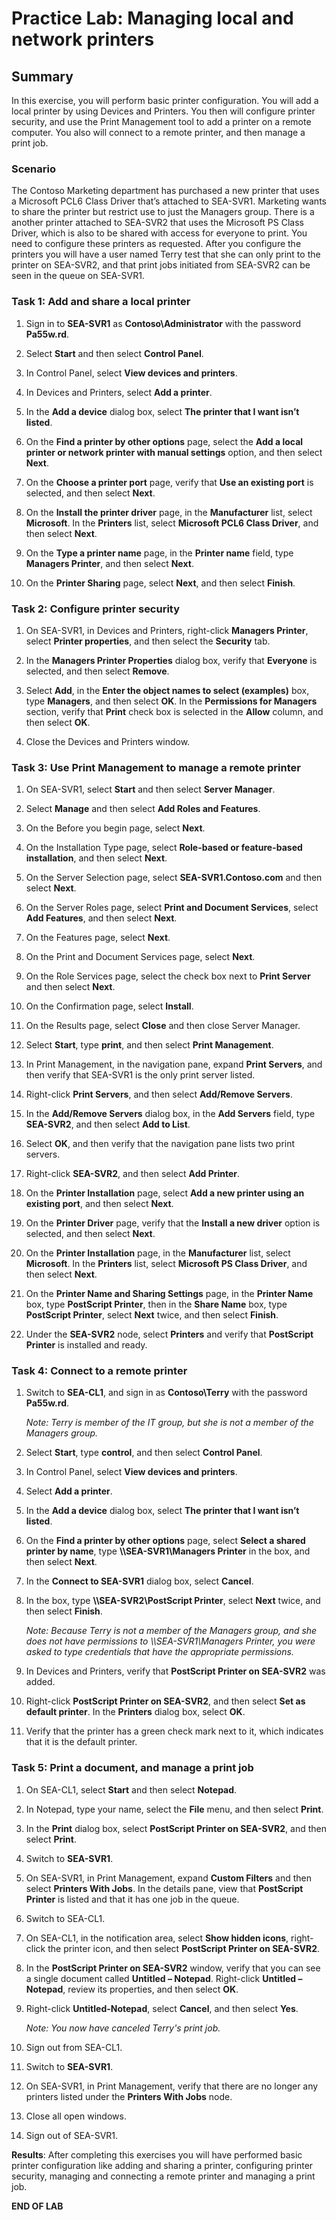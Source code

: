 # Practice Lab: Managing local and network printers

## Summary

In this exercise, you will perform basic printer configuration. You will add a local printer by using Devices and Printers. You then will configure printer security, and use the Print Management tool to add a printer on a remote computer. You also will connect to a remote printer, and then manage a print job.

### Scenario

The Contoso Marketing department has purchased a new printer that uses a Microsoft PCL6 Class Driver that’s attached to SEA-SVR1. Marketing wants to share the printer but restrict use to just the Managers group. There is a another printer attached to SEA-SVR2 that uses the Microsoft PS Class Driver, which is also to be shared with access for everyone to print. You need to configure these printers as requested. After you configure the printers you will have a user named Terry test that she can only print to the printer on SEA-SVR2, and that print jobs initiated from SEA-SVR2 can be seen in the queue on SEA-SVR1.

### Task 1: Add and share a local printer

1. Sign in to **SEA-SVR1** as **Contoso\\Administrator** with the password **Pa55w.rd**.

2. Select **Start** and then select **Control Panel**.

3. In Control Panel, select **View devices and printers**.

4. In Devices and Printers, select **Add a printer**.

5. In the **Add a device** dialog box, select **The printer that I want isn’t listed**.

6. On the **Find a printer by other options** page, select the **Add a local printer or network printer with manual settings** option, and then select **Next**.

7. On the **Choose a printer port** page, verify that **Use an existing port** is selected, and then select **Next**.

8. On the **Install the printer driver** page, in the **Manufacturer** list, select **Microsoft**. In the **Printers** list, select **Microsoft PCL6 Class Driver**, and then select **Next**.

9. On the **Type a printer name** page, in the **Printer name** field, type **Managers Printer**, and then select **Next**.

10. On the **Printer Sharing** page, select **Next**, and then select **Finish**.

### Task 2: Configure printer security

1. On SEA-SVR1, in Devices and Printers, right-click **Managers Printer**, select **Printer properties**, and then select the **Security** tab.

2. In the **Managers Printer Properties** dialog box, verify that **Everyone** is selected, and then select **Remove**.

3. Select **Add**, in the **Enter the object names to select (examples)** box, type **Managers**, and then select **OK**. In the **Permissions for Managers** section, verify that **Print** check box is selected in the **Allow** column, and then select **OK**.

4. Close the Devices and Printers window.

### Task 3: Use Print Management to manage a remote printer

1. On SEA-SVR1, select **Start** and then select **Server Manager**.

2. Select **Manage** and then select **Add Roles and Features**.

3. On the Before you begin page, select **Next**.

4. On the Installation Type page, select **Role-based or feature-based installation**, and then select **Next**.

5. On the Server Selection page, select **SEA-SVR1.Contoso.com** and then select **Next**.

6. On the Server Roles page, select **Print and Document Services**, select **Add Features**, and then select **Next**.

7. On the Features page, select **Next**.

8. On the Print and Document Services page, select **Next**.

9. On the Role Services page, select the check box next to **Print Server** and then select **Next**.

10. On the Confirmation page, select **Install**.

11. On the Results page, select **Close** and then close Server Manager.

12. Select **Start**, type **print**, and then select **Print Management**.

13. In Print Management, in the navigation pane, expand **Print Servers**, and then verify that SEA-SVR1 is the only print server listed.

14. Right-click **Print Servers**, and then select **Add/Remove Servers**.

15. In the **Add/Remove Servers** dialog box, in the **Add Servers** field, type **SEA-SVR2**, and then select **Add to List**.

16. Select **OK**, and then verify that the navigation pane lists two print servers.

17. Right-click **SEA-SVR2**, and then select **Add Printer**.

18. On the **Printer Installation** page, select **Add a new printer using an existing port**, and then select **Next**.

19. On the **Printer Driver** page, verify that the **Install a new driver** option is selected, and then select **Next**.

20. On the **Printer Installation** page, in the **Manufacturer** list, select **Microsoft**. In the **Printers** list, select **Microsoft PS Class Driver**, and then select **Next**.

21. On the **Printer Name and Sharing Settings** page, in the **Printer Name** box, type **PostScript Printer**, then in the **Share Name** box, type **PostScript Printer**, select **Next** twice, and then select **Finish**.

22. Under the **SEA-SVR2** node, select **Printers** and verify that **PostScript Printer** is installed and ready.

### Task 4: Connect to a remote printer

1. Switch to **SEA-CL1**, and sign in as **Contoso\\Terry** with the password **Pa55w.rd**.

   _Note: Terry is member of the IT group, but she is not a member of the Managers group._

2. Select **Start**, type **control**, and then select **Control Panel**.

3. In Control Panel, select **View devices and printers**.

4. Select **Add a printer**.

5. In the **Add a device** dialog box, select **The printer that I want isn’t listed**.

6. On the **Find a printer by other options** page, select **Select a shared printer by name**, type **\\\\SEA-SVR1\\Managers Printer** in the box, and then select **Next**. 

7. In the **Connect to SEA-SVR1** dialog box, select **Cancel**.

8. In the box, type **\\\\SEA-SVR2\\PostScript Printer**, select **Next** twice, and then select **Finish**.

   _Note: Because Terry is not a member of the Managers group, and she does not have permissions to \\\\SEA-SVR1\\Managers Printer, you were asked to type credentials that have the appropriate permissions._

9. In Devices and Printers, verify that **PostScript Printer on SEA-SVR2** was added.

10. Right-click **PostScript Printer on SEA-SVR2**, and then select **Set as default printer**. In the **Printers** dialog box, select **OK**.

11. Verify that the printer has a green check mark next to it, which indicates that it is the default printer.

### Task 5: Print a document, and manage a print job

1. On SEA-CL1, select **Start** and then select **Notepad**.

2. In Notepad, type your name, select the **File** menu, and then select **Print**.

3. In the **Print** dialog box, select **PostScript Printer on SEA-SVR2**, and then select **Print**.

4. Switch to **SEA-SVR1**.

5. On SEA-SVR1, in Print Management, expand **Custom Filters** and then select **Printers With Jobs**. In the details pane, view that **PostScript Printer** is listed and that it has one job in the queue.

6. Switch to SEA-CL1.

7. On SEA-CL1, in the notification area, select **Show hidden icons**, right-click the printer icon, and then select **PostScript Printer on SEA-SVR2**.

8. In the **PostScript Printer on SEA-SVR2** window, verify that you can see a single document called **Untitled – Notepad**. Right-click **Untitled – Notepad**, review its properties, and then select **OK**.

9. Right-click **Untitled-Notepad**, select **Cancel**, and then select **Yes**.

   *Note: You now have canceled Terry's print job.*

10. Sign out from SEA-CL1.

11. Switch to **SEA-SVR1**.

12. On SEA-SVR1, in Print Management, verify that there are no longer any printers listed under the **Printers With Jobs** node.

13. Close all open windows.

14. Sign out of SEA-SVR1.

**Results**: After completing this exercises you will have performed basic printer configuration like adding and sharing a printer, configuring printer security, managing and connecting a remote printer and managing a print job.

**END OF LAB**

